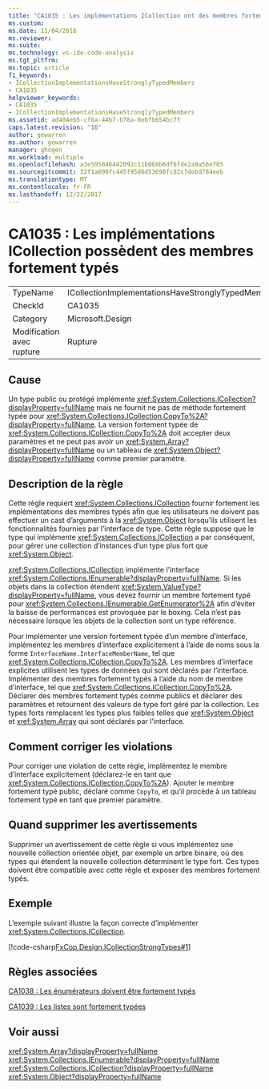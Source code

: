 ```yaml
---
title: "CA1035 : Les implémentations ICollection ont des membres fortement typés | Documents Microsoft"
ms.custom: 
ms.date: 11/04/2016
ms.reviewer: 
ms.suite: 
ms.technology: vs-ide-code-analysis
ms.tgt_pltfrm: 
ms.topic: article
f1_keywords:
- ICollectionImplementationsHaveStronglyTypedMembers
- CA1035
helpviewer_keywords:
- CA1035
- ICollectionImplementationsHaveStronglyTypedMembers
ms.assetid: ad404eb5-cf6a-44b7-b78a-8ebfb654bc7f
caps.latest.revision: "16"
author: gewarren
ms.author: gewarren
manager: ghogen
ms.workload: multiple
ms.openlocfilehash: a3e595046442092c11b068b6df6fde2a9a56e705
ms.sourcegitcommit: 32f1a690fc445f9586d53698fc82c7debd784eeb
ms.translationtype: MT
ms.contentlocale: fr-FR
ms.lasthandoff: 12/22/2017
---
```

# <a name="ca1035-icollection-implementations-have-strongly-typed-members"></a>CA1035 : Les implémentations ICollection possèdent des membres fortement typés
|||  
|-|-|  
|TypeName|ICollectionImplementationsHaveStronglyTypedMembers|  
|CheckId|CA1035|  
|Category|Microsoft.Design|  
|Modification avec rupture|Rupture|  
  
## <a name="cause"></a>Cause  
 Un type public ou protégé implémente <xref:System.Collections.ICollection?displayProperty=fullName> mais ne fournit ne pas de méthode fortement typée pour <xref:System.Collections.ICollection.CopyTo%2A?displayProperty=fullName>. La version fortement typée de <xref:System.Collections.ICollection.CopyTo%2A> doit accepter deux paramètres et ne peut pas avoir un <xref:System.Array?displayProperty=fullName> ou un tableau de <xref:System.Object?displayProperty=fullName> comme premier paramètre.  
  
## <a name="rule-description"></a>Description de la règle  
 Cette règle requiert <xref:System.Collections.ICollection> fournir fortement les implémentations des membres typés afin que les utilisateurs ne doivent pas effectuer un cast d’arguments à la <xref:System.Object> lorsqu’ils utilisent les fonctionnalités fournies par l’interface de type. Cette règle suppose que le type qui implémente <xref:System.Collections.ICollection> a par conséquent, pour gérer une collection d’instances d’un type plus fort que <xref:System.Object>.  
  
 <xref:System.Collections.ICollection> implémente l'interface <xref:System.Collections.IEnumerable?displayProperty=fullName>. Si les objets dans la collection étendent <xref:System.ValueType?displayProperty=fullName>, vous devez fournir un membre fortement typé pour <xref:System.Collections.IEnumerable.GetEnumerator%2A> afin d’éviter la baisse de performances est provoquée par le boxing. Cela n’est pas nécessaire lorsque les objets de la collection sont un type référence.  
  
 Pour implémenter une version fortement typée d’un membre d’interface, implémentez les membres d’interface explicitement à l’aide de noms sous la forme `InterfaceName.InterfaceMemberName`, tel que <xref:System.Collections.ICollection.CopyTo%2A>. Les membres d’interface explicites utilisent les types de données qui sont déclarés par l’interface. Implémenter des membres fortement typés à l’aide du nom de membre d’interface, tel que <xref:System.Collections.ICollection.CopyTo%2A>. Déclarer des membres fortement typés comme publics et déclarer des paramètres et retournent des valeurs de type fort géré par la collection. Les types forts remplacent les types plus faibles telles que <xref:System.Object> et <xref:System.Array> qui sont déclarés par l’interface.  
  
## <a name="how-to-fix-violations"></a>Comment corriger les violations  
 Pour corriger une violation de cette règle, implémentez le membre d’interface explicitement (déclarez-le en tant que <xref:System.Collections.ICollection.CopyTo%2A>). Ajouter le membre fortement typé public, déclaré comme `CopyTo`, et qu’il procède à un tableau fortement typé en tant que premier paramètre.  
  
## <a name="when-to-suppress-warnings"></a>Quand supprimer les avertissements  
 Supprimer un avertissement de cette règle si vous implémentez une nouvelle collection orientée objet, par exemple un arbre binaire, où des types qui étendent la nouvelle collection déterminent le type fort. Ces types doivent être compatible avec cette règle et exposer des membres fortement typés.  
  
## <a name="example"></a>Exemple  
 L’exemple suivant illustre la façon correcte d’implémenter <xref:System.Collections.ICollection>.  
  
 [!code-csharp[FxCop.Design.ICollectionStrongTypes#1](../code-quality/codesnippet/CSharp/ca1035-icollection-implementations-have-strongly-typed-members_1.cs)]  
  
## <a name="related-rules"></a>Règles associées  
 [CA1038 : Les énumérateurs doivent être fortement typés](../code-quality/ca1038-enumerators-should-be-strongly-typed.md)  
  
 [CA1039 : Les listes sont fortement typées](../code-quality/ca1039-lists-are-strongly-typed.md)  
  
## <a name="see-also"></a>Voir aussi  
 <xref:System.Array?displayProperty=fullName>   
 <xref:System.Collections.IEnumerable?displayProperty=fullName>   
 <xref:System.Collections.ICollection?displayProperty=fullName>   
 <xref:System.Object?displayProperty=fullName>